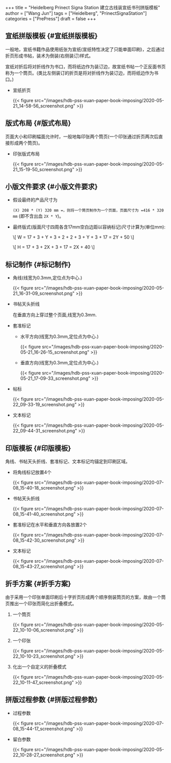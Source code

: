 +++
title = "Heidelberg Prinect Signa Station 建立古线装宣纸书刊拼版模板"
author = ["Wang Jun"]
tags = ["Heidelberg", "PrinectSignaStation"]
categories = ["PrePress"]
draft = false
+++

## 宣纸拼版模板 {#宣纸拼版模板}

一般地，宣纸书籍作品使用纸张为宣纸(宣纸特性决定了只能单面印刷)，之后通过折页形成书帖，装术为倒装(右侧装订)样式。

宣纸对折后将对折线作为书口，而将纸边作为装订边，故宣纸书帖一个正反面书页称为一个筒页。(类比左侧装订的折页是将对折线作为装订边，而将纸边作为书口。)

<!--more-->

-   宣纸折页

    {{< figure src="/images/hdb-pss-xuan-paper-book-imposing/2020-05-21_14-58-56_screenshot.png" >}}


## 版式布局 {#版式布局}

页面大小和印刷幅面允许时，一般地每印张两个筒页(一个印张通过折页两次后直接形成两个筒页)。

-   印张版式布局

    {{< figure src="/images/hdb-pss-xuan-paper-book-imposing/2020-05-21_15-19-50_screenshot.png" >}}


## 小版文件要求 {#小版文件要求}

-   假设最终的产品尺寸为

    `(X) 208 * (Y) 320 mm =，则将一个筒页制作为一个页面，页面尺寸为 =416 * 320 mm` (即不含出血 `2X * Y`)。

-   最终版式(版面尺寸四周各含17mm空白边距以容纳标记)尺寸计算为(单位mm):

    \\[ W = 17 + 3 + Y + 3 + 2 + 2 + 3 + Y + 3 + 17 = 2Y + 50 \\]

    \\[ H = 17 + 3 + 2X + 3 + 17 = 2X + 40 \\]


## 标记制作 {#标记制作}

-   角线(线宽为0.3mm,定位点为中心.)

    {{< figure src="/images/hdb-pss-xuan-paper-book-imposing/2020-05-21_16-31-09_screenshot.png" >}}

-   书帖天头折线

    在垂直方向上穿过整个页面,线宽为0.3mm.

-   套准标记
    -   水平方向(线宽为0.3mm,定位点为中心.)

        {{< figure src="/images/hdb-pss-xuan-paper-book-imposing/2020-05-21_16-26-15_screenshot.png" >}}

    -   垂直方向(线宽为0.3mm,定位点为中心.)

        {{< figure src="/images/hdb-pss-xuan-paper-book-imposing/2020-05-21_17-09-33_screenshot.png" >}}

-   帖标

    {{< figure src="/images/hdb-pss-xuan-paper-book-imposing/2020-05-22_09-33-19_screenshot.png" >}}

-   文本标记

    {{< figure src="/images/hdb-pss-xuan-paper-book-imposing/2020-05-22_09-44-31_screenshot.png" >}}


## 印版模板 {#印版模板}

角线、书帖天头折线、套准标记、文本标记均锚定到印刷区域。

-   将角线标记放置4个

    {{< figure src="/images/hdb-pss-xuan-paper-book-imposing/2020-07-08_15-40-18_screenshot.png" >}}

-   书帖天头折线

    {{< figure src="/images/hdb-pss-xuan-paper-book-imposing/2020-07-08_15-41-40_screenshot.png" >}}

-   套准标记在水平和垂直方向各放置2个

    {{< figure src="/images/hdb-pss-xuan-paper-book-imposing/2020-07-08_15-42-30_screenshot.png" >}}

-   文本标记

    {{< figure src="/images/hdb-pss-xuan-paper-book-imposing/2020-07-08_15-43-27_screenshot.png" >}}


## 折手方案 {#折手方案}

由于采用一个印张单面印刷后十字折页形成两个顺序倒装筒页的方案，故由一个筒页推出一个印张而简化出折叠模式。

1.  一个筒页

    {{< figure src="/images/hdb-pss-xuan-paper-book-imposing/2020-05-22_10-10-06_screenshot.png" >}}

2.  一个印张

    {{< figure src="/images/hdb-pss-xuan-paper-book-imposing/2020-05-22_10-10-23_screenshot.png" >}}

3.  化出一个自定义的折叠模式

    {{< figure src="/images/hdb-pss-xuan-paper-book-imposing/2020-05-22_10-11-47_screenshot.png" >}}


## 拼版过程参数 {#拼版过程参数}

-   过程参数

    {{< figure src="/images/hdb-pss-xuan-paper-book-imposing/2020-07-08_15-44-17_screenshot.png" >}}

-   留白参数

    {{< figure src="/images/hdb-pss-xuan-paper-book-imposing/2020-05-22_10-28-27_screenshot.png" >}}
